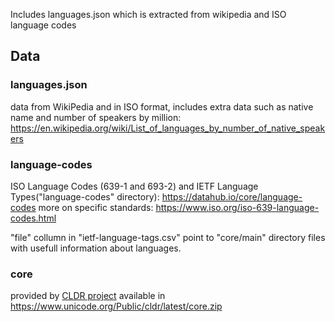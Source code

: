 Includes languages.json which is extracted from wikipedia and ISO language codes

## Data
### languages.json
data from WikiPedia and in ISO format, includes extra data such as native name and number of speakers by million:
https://en.wikipedia.org/wiki/List_of_languages_by_number_of_native_speakers

### language-codes
ISO Language Codes (639-1 and 693-2) and IETF Language Types("language-codes" directory):
https://datahub.io/core/language-codes
more on specific standards:
https://www.iso.org/iso-639-language-codes.html

"file" collumn in "ietf-language-tags.csv" point to "core/main" directory files with usefull information about languages.

### core
provided by [CLDR project](https://cldr.unicode.org/) available in https://www.unicode.org/Public/cldr/latest/core.zip
